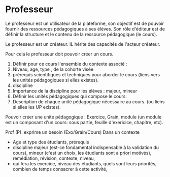 
# Professeur

Le professeur est un utilisateur de la plateforme, son objectif est de pouvoir fournir des ressources pédagogiques à ses élèves.
Son rôle d'éditeur est de définir la structure et le contenu de la ressource pédagogique (le cours). 

Le professeur est un créateur. IL hérite des capacités de l'acteur créateur. 


Pour cela le professeur doit pouvoir créer un cours. 
1.  Définir pour ce cours l'ensemble du contexte associé : 
  1. Niveau, age, type , de la cohorte visée
  1. prérequis scientifiques et techniques pour aborder le cours (liens vers les unités pédagogiques si elles existes).
  1. discipline 
  1. Importance de la discipline pour les élèves : majeur, mineur
2. Définir les unités pédagogiques qui compose le cours:
  1. Description de chaque unité pédagogique nécessaire au cours. (ou liens si elles les UP existes).


Pouvoir créer une unité pédagogique : Exercice, Grain, module (un module est un composant d'un cours: sous partie, feuille d'exericice, chapitre, etc).



Prof (P). exprime un besoin (Exo/Grain/Cours)
Dans un contexte 
* Age et type des étudiants, prérequis
* discipline majeur (est-ce fondamental indispensable à la validation du cours), mineur (c'est un choix, les étudiants sont a priori motivés), remédiation, révision, contexte, niveau, 
 * qui fera les exercice, niveau des étudiants, quels sont leurs priorités, combien de temps consacrer à cette activité, 

